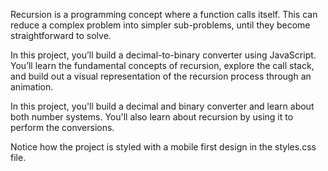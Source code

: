 Recursion is a programming concept where a function calls itself. This can reduce a complex problem into simpler sub-problems, until they become straightforward to solve.

In this project, you’ll build a decimal-to-binary converter using JavaScript. You’ll learn the fundamental concepts of recursion, explore the call stack, and build out a visual representation of the recursion process through an animation.

In this project, you'll build a decimal and binary converter and learn about both number systems. You'll also learn about recursion by using it to perform the conversions.

Notice how the project is styled with a mobile first design in the styles.css file.